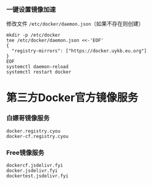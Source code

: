 ### 一键设置镜像加速
修改文件 `/etc/docker/daemon.json`（如果不存在则创建）
```shell
mkdir -p /etc/docker
tee /etc/docker/daemon.json <<-'EOF'
{
  "registry-mirrors": ["https://docker.uykb.eu.org"] 
}
EOF
systemctl daemon-reload
systemctl restart docker
```
# 第三方Docker官方镜像服务

### 白嫖哥镜像服务 
```shell
docker.registry.cyou
docker-cf.registry.cyou
```

### Free镜像服务 
```shell
dockercf.jsdelivr.fyi
docker.jsdelivr.fyi
dockertest.jsdelivr.fyi
```
